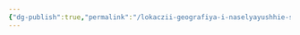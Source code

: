 ```yaml
---
{"dg-publish":true,"permalink":"/lokaczii-geografiya-i-naselyayushhie-sushhestva/kosmicheskaya-sicziliya/kosmicheskaya-sicziliya/","dgPassFrontmatter":true}
---
```


